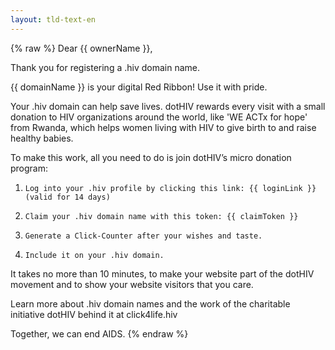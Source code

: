 ```yaml
---
layout: tld-text-en
---
```


{% raw %}
Dear {{ ownerName }},

Thank you for registering a .hiv domain name.

{{ domainName }} is your digital Red Ribbon! Use it with pride.

Your .hiv domain can help save lives. dotHIV rewards every visit with a small donation to HIV organizations around the world, like 'WE ACTx for hope' from Rwanda, which helps women living with HIV to give birth to and raise healthy babies.
 
To make this work, all you need to do is join dotHIV’s micro donation program:

1)     Log into your .hiv profile by clicking this link: {{ loginLink }} (valid for 14 days)  
2)     Claim your .hiv domain name with this token: {{ claimToken }}  
3)     Generate a Click-Counter after your wishes and taste.  
4)     Include it on your .hiv domain. 

It takes no more than 10 minutes, to make your website part of the dotHIV movement and to show your website visitors that you care.
 
Learn more about .hiv domain names and the work of the charitable initiative dotHIV behind it  at click4life.hiv
 
Together, we can end AIDS.
{% endraw %}
